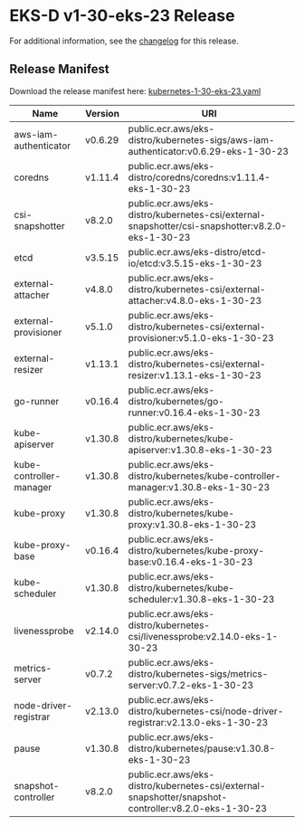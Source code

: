 # EKS-D v1-30-eks-23 Release

For additional information, see the [changelog](CHANGELOG-v1-30-eks-23.md) for this release.

## Release Manifest

Download the release manifest here: [kubernetes-1-30-eks-23.yaml](https://distro.eks.amazonaws.com/kubernetes-1-30/kubernetes-1-30-eks-23.yaml)

| Name | Version | URI |
|------|---------|-----|
| aws-iam-authenticator | v0.6.29 | public.ecr.aws/eks-distro/kubernetes-sigs/aws-iam-authenticator:v0.6.29-eks-1-30-23 |
| coredns | v1.11.4 | public.ecr.aws/eks-distro/coredns/coredns:v1.11.4-eks-1-30-23 |
| csi-snapshotter | v8.2.0 | public.ecr.aws/eks-distro/kubernetes-csi/external-snapshotter/csi-snapshotter:v8.2.0-eks-1-30-23 |
| etcd | v3.5.15 | public.ecr.aws/eks-distro/etcd-io/etcd:v3.5.15-eks-1-30-23 |
| external-attacher | v4.8.0 | public.ecr.aws/eks-distro/kubernetes-csi/external-attacher:v4.8.0-eks-1-30-23 |
| external-provisioner | v5.1.0 | public.ecr.aws/eks-distro/kubernetes-csi/external-provisioner:v5.1.0-eks-1-30-23 |
| external-resizer | v1.13.1 | public.ecr.aws/eks-distro/kubernetes-csi/external-resizer:v1.13.1-eks-1-30-23 |
| go-runner | v0.16.4 | public.ecr.aws/eks-distro/kubernetes/go-runner:v0.16.4-eks-1-30-23 |
| kube-apiserver | v1.30.8 | public.ecr.aws/eks-distro/kubernetes/kube-apiserver:v1.30.8-eks-1-30-23 |
| kube-controller-manager | v1.30.8 | public.ecr.aws/eks-distro/kubernetes/kube-controller-manager:v1.30.8-eks-1-30-23 |
| kube-proxy | v1.30.8 | public.ecr.aws/eks-distro/kubernetes/kube-proxy:v1.30.8-eks-1-30-23 |
| kube-proxy-base | v0.16.4 | public.ecr.aws/eks-distro/kubernetes/kube-proxy-base:v0.16.4-eks-1-30-23 |
| kube-scheduler | v1.30.8 | public.ecr.aws/eks-distro/kubernetes/kube-scheduler:v1.30.8-eks-1-30-23 |
| livenessprobe | v2.14.0 | public.ecr.aws/eks-distro/kubernetes-csi/livenessprobe:v2.14.0-eks-1-30-23 |
| metrics-server | v0.7.2 | public.ecr.aws/eks-distro/kubernetes-sigs/metrics-server:v0.7.2-eks-1-30-23 |
| node-driver-registrar | v2.13.0 | public.ecr.aws/eks-distro/kubernetes-csi/node-driver-registrar:v2.13.0-eks-1-30-23 |
| pause | v1.30.8 | public.ecr.aws/eks-distro/kubernetes/pause:v1.30.8-eks-1-30-23 |
| snapshot-controller | v8.2.0 | public.ecr.aws/eks-distro/kubernetes-csi/external-snapshotter/snapshot-controller:v8.2.0-eks-1-30-23 |
